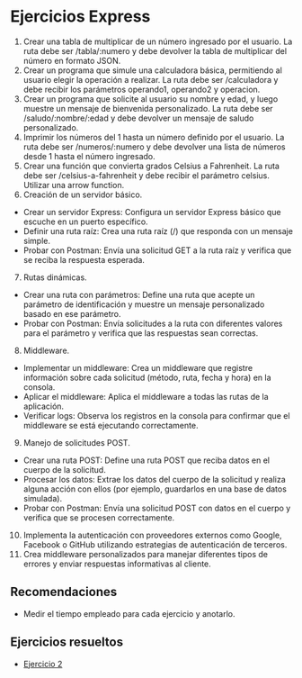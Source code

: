 # Ejercicios Express

1. Crear una tabla de multiplicar de un número ingresado por el usuario. La ruta debe ser /tabla/:numero y debe devolver la tabla de multiplicar del número en formato JSON.
2. Crear un programa que simule una calculadora básica, permitiendo al usuario elegir la operación a realizar. La ruta debe ser /calculadora y debe recibir los parámetros operando1, operando2 y operacion.
3. Crear un programa que solicite al usuario su nombre y edad, y luego muestre un mensaje de bienvenida personalizado. La ruta debe ser /saludo/:nombre/:edad y debe devolver un mensaje de saludo personalizado.
4. Imprimir los números del 1 hasta un número definido por el usuario. La ruta debe ser /numeros/:numero y debe devolver una lista de números desde 1 hasta el número ingresado.
5. Crear una función que convierta grados Celsius a Fahrenheit. La ruta debe ser /celsius-a-fahrenheit y debe recibir el parámetro celsius. Utilizar una arrow function.
6. Creación de un servidor básico.
  -  Crear un servidor Express: Configura un servidor Express básico que escuche en un puerto específico.
  -  Definir una ruta raíz: Crea una ruta raíz (/) que responda con un mensaje simple.
  -  Probar con Postman: Envía una solicitud GET a la ruta raíz y verifica que se reciba la respuesta esperada.
7. Rutas dinámicas.
  -  Crear una ruta con parámetros: Define una ruta que acepte un parámetro de identificación y muestre un mensaje personalizado basado en ese parámetro.
  -  Probar con Postman: Envía solicitudes a la ruta con diferentes valores para el parámetro y verifica que las respuestas sean correctas.
8. Middleware.
  -  Implementar un middleware: Crea un middleware que registre información sobre cada solicitud (método, ruta, fecha y hora) en la consola.
  -  Aplicar el middleware: Aplica el middleware a todas las rutas de la aplicación.
  -  Verificar logs: Observa los registros en la consola para confirmar que el middleware se está ejecutando correctamente.
9. Manejo de solicitudes POST.
  -  Crear una ruta POST: Define una ruta POST que reciba datos en el cuerpo de la solicitud.
  -  Procesar los datos: Extrae los datos del cuerpo de la solicitud y realiza alguna acción con ellos (por ejemplo, guardarlos en una base de datos simulada).
  -  Probar con Postman: Envía una solicitud POST con datos en el cuerpo y verifica que se procesen correctamente.
10. Implementa la autenticación con proveedores externos como Google, Facebook o GitHub utilizando estrategias de autenticación de terceros.
11. Crea middleware personalizados para manejar diferentes tipos de errores y enviar respuestas informativas al cliente.

## Recomendaciones

- Medir el tiempo empleado para cada ejercicio y anotarlo.

## Ejercicios resueltos
- [Ejercicio 2](https://github.com/ingDavidRivera/Talento_Tech-Desarrollo_Web_FullStack/blob/main/Unidad_5/Taller%20Express/Ejercicio2.js)


